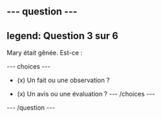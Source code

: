 --- question ---
---
legend: Question 3 sur 6
---

Mary était gênée. Est-ce :

--- choices ---
- (x) Un fait ou une observation ?

- (x) Un avis ou une évaluation ?
--- /choices ---

--- /question ---
